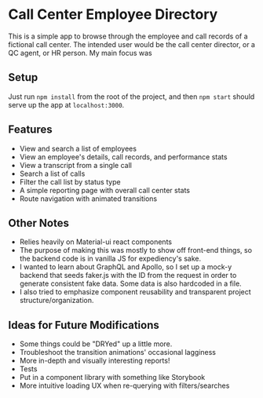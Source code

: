 # Call Center Employee Directory
This is a simple app to browse through the employee and call records of a fictional call center. The intended user would be the call center director, or a QC agent, or HR person. My main focus was 

## Setup
Just run `npm install` from the root of the project, and then `npm start` should serve up the app at `localhost:3000`.

## Features
  - View and search a list of employees
  - View an employee's details, call records, and performance stats
  - View a transcript from a single call
  - Search a list of calls
  - Filter the call list by status type
  - A simple reporting page with overall call center stats
  - Route navigation with animated transitions

## Other Notes
  - Relies heavily on Material-ui react components
  - The purpose of making this was mostly to show off front-end things, so the backend code is in vanilla JS for expediency's sake.
  - I wanted to learn about GraphQL and Apollo, so I set up a mock-y backend that seeds faker.js with the ID from the request in order to generate consistent fake data. Some data is also hardcoded in a file.
  - I also tried to emphasize component reusability and transparent project structure/organization.

## Ideas for Future Modifications
  - Some things could be "DRYed" up a little more.
  - Troubleshoot the transition animations' occasional lagginess
  - More in-depth and visually interesting reports!
  - Tests
  - Put in a component library with something like Storybook
  - More intuitive loading UX when re-querying with filters/searches
